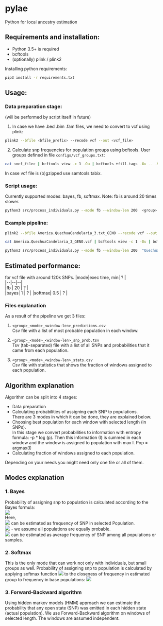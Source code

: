 # pylae
Python for local ancestry estimation

## Requirements and installation:

* Python 3.5+ is required
* bcftools
* (optionally) plink / plink2

Installing python requirements:
```bash
pip3 install -r requirements.txt
```
## Usage:
### Data preparation stage:
(will be performed by script itself in future)

1. In case we have .bed .bim .fam files, we need to convert to vcf using plink:
```bash
plink2 --bfile <bfile_prefix> --recode vcf --out <vcf_file>
```

2. Calculate snp frequencies for population groups using bcftools. 
User groups defined in file `configs/vcf_groups.txt`:

```bash
cat <vcf_file> | bcftools view -c 1 -Ou | bcftools +fill-tags -Ou -- -S configs/vcf_groups.txt -t AF | bcftools query -H -f "%CHROM %POS %ID %AF_<group> %AF_Mediterranean %AF_NativeAmerican %AF_NorthEastAsian %AF_NorthernEuropean %AF_Oceanian %AF_SouthAfrican %AF_SouthEastAsian %AF_SouthWestAsian %AF_SubsaharanAfrican\n" > <group>.<sample>.txt
```

In case vcf file is (b)gzipped use samtools tabix.

### Script usage:
Currently supported modes: bayes, fb, softmax.
Note: fb is around 20 times slower.

```bash
python3 src/process_individuals.py --mode fb --window-len 200  <group>.<sample>.txt
```

### Example pipeline:
```bash
plink2 --bfile America.QuechuaCandelaria_3.txt_GENO --recode vcf --out America.QuechuaCandelaria_3_GENO

cat America.QuechuaCandelaria_3_GENO.vcf | bcftools view -c 1 -Ou | bcftools +fill-tags -Ou -- -S vcf_groups.txt -t AF | bcftools query -H -f "%CHROM %POS %ID %AF_QuechuaCandelaria_3 %AF_Mediterranean %AF_NativeAmerican %AF_NorthEastAsian %AF_NorthernEuropean %AF_Oceanian %AF_SouthAfrican %AF_SouthEastAsian %AF_SouthWestAsian %AF_SubsaharanAfrican\n" > "QuechuaCandelaria_3.GA002786.txt"

python3 src/process_individuals.py --mode fb --window-len 200  "QuechuaCandelaria_3.GA002786.txt"
```

## Estimated performance:
for vcf file with around 120k SNPs.
|mode|exec time, min| ? |  
|--|--|--|  
|fb   | 20 | ? |  
|bayes| 1  | ? |
|softmax| 0.5 | ? |



### Files explanation
As a result of the pipeline we get 3 files:
1. `<group>_<mode>_<window-len>_predictions.csv`   
Csv file with a list of most probable population in each window.

2. `<group>_<mode>_<window-len>_snp_prob.tsv`   
Tsv (tab-separated) file with a list of all SNPs and probabilities that it came from each population.

3. `<group>_<mode>_<window-len>_stats.csv`  
Csv file with statistics that shows the fraction of windows assigned to each population.

## Algorithm explanation
Algorithm can be split into 4 stages:  
* Data preparation 
* Calculating probabilities of assigning each SNP to populations.  
   There are 3 modes in which it can be done, they are explained below.
* Choosing best population for each window with selected length (in SNPs).  
In this stage we convert probabilities to information with entropy formula:
-p * log (p). Then this information (I) is summed in each window and the window 
is assigned to population with max I. Pop = argmax(I)
* Calculating fraction of windows assigned to each population.


Depending on your needs you might need only one file or all of them.


## Modes explanation
### 1. Bayes
Probability of assigning snp to population is calculated according to the Bayes formula:  
<img src="https://render.githubusercontent.com/render/math?math=P(Population | SNP) = \frac{P(SNP | Population) \cdot P(Population)}{P(SNP)}">  
Here,   
<img src="https://render.githubusercontent.com/render/math?math=P(SNP | Population)"> can be estimated as frequency of SNP in selected Population.  
<img src="https://render.githubusercontent.com/render/math?math=P(Population) = \frac{1}{|Populations|}"> - we assume all populations are equally probable.  
<img src="https://render.githubusercontent.com/render/math?math=P(SNP)"> can be estimated as average frequency of SNP among all populations or samples.  

### 2. Softmax
This is the only mode that can work not only with individuals, but small groups as well.
Probability of assigning snp to population is calculated by applying softmax function 
<img src="https://render.githubusercontent.com/render/math?math=\sigma(z)_{i}=\frac{e^{z_{i}}}{\sum_{k=1}^{K} e^{z_{k}}}"> 
to the closeness of frequency in estimated group to frequency in base populations:
<img src="https://render.githubusercontent.com/render/math?math=|1 - abs(P(SNP | Population) - P(SNP | group))|">


### 3. Forward-Backward algorithm
Using hidden markov models (HMM) approach we can estimate the probability that 
any open state (SNP) was emitted in each hidden state (actual population).
We use Forward-Backward algorithm on windows of selected length. The windows are assumed independent.
